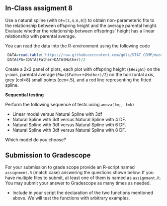 ## In-Class assigment 8

Use a natural spline (with `DF=[3,4,6,8]`) to obtain non-parameteric fits to the relationship between offspring height and the average parental height. Evaluate whether the relationship between offsprings' height has a linear relationship with parental average. 

You can read the data into the R-environment using the following code


```r
 DATA=read.table('https://raw.githubusercontent.com/gdlc/STAT_COMP/master/DATA/GALTON.csv',header=TRUE,sep=',')
 DATA$PA=(DATA$Father+DATA$Mother)/2
```

Create a 2x2 panel of plots, each plot with offspring height (`$Height`) on the y-axis, parental average (`PA=($Father+$Mother)/2`) on the horizontal axis, grey (col=8) small points (cex=.5), and a red line representing the fitted spline. 


**Sequential testing**

Perform the following sequence of tests using `anova(fmj, fmk)`

  - Linear model versus Natural Spline with 3df
  - Natural Spline with 3df versus Natural Spline with 4 DF.
  - Natural Spline with 3df versus Natural Spline with 6 DF. 
  - Natural Spline with 3df versus Natural Spline with 8 DF.

Which model do you choose?

## Submission to Gradescope

For your submission to grade scope provide an R-script named `assignment.R` (match case) answering the questions shown below. If you have multiple files to submit, at least one of them is named as `assignment.R`.  You may submit your answer to Gradescope as many times as needed.

  - Include in your script the declaration of the two functions mentioned above. We will test the functions with arbitrary examples.
